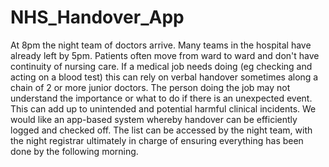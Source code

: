 # NHS_Handover_App  

At 8pm the night team of doctors arrive.  Many teams in the hospital have already left by 5pm.  Patients often move from ward to ward and don't have continuity of nursing care.  If a medical job needs doing (eg checking and acting on a blood test) this can rely on verbal handover sometimes along a chain of 2 or more junior doctors.  The person doing the job may not understand the importance or what to do if there is an unexpected event.  This can add up to unintended and potential harmful clinical incidents.  We would like an app-based system whereby handover can be efficiently logged and checked off.  The list can be accessed by the night team, with the night registrar ultimately in charge of ensuring everything has been done by the following morning.
